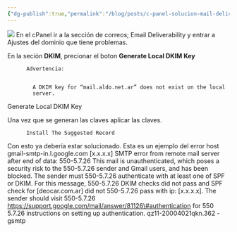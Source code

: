 ```yaml
---
{"dg-publish":true,"permalink":"/blog/posts/c-panel-solucion-mail-delivery-spf-or-dkim/","dgPassFrontmatter":true}
---
```



![](../fetched_images\20230808-182745_chrome.png)
En el cPanel ir a la sección de correos; Email Deliverability y entrar a
  Ajustes del dominio que tiene problemas.

  En la seción **DKIM**, precionar el boton **Generate Local DKIM Key**

          Advertencia:
        

            A DKIM key for “mail.aldo.net.ar” does not exist on the local
            server.
          
Generate Local DKIM Key

  Una vez que se generan las claves aplicar las claves.

          Install The Suggested Record
        
Con esto ya debería estar solucionado.
Esta es un ejemplo del error
host gmail\-smtp\-in.l.google.com \[x.x.x.x\]
    SMTP error from remote mail server after end of data:
    550\-5.7.26 This mail is unauthenticated, which poses a security risk to the
    550\-5.7.26 sender and Gmail users, and has been blocked. The sender must
    550\-5.7.26 authenticate with at least one of SPF or DKIM. For this message,
    550\-5.7.26 DKIM checks did not pass and SPF check for \[deocar.com.ar\] did not
    550\-5.7.26 pass with ip: \[x.x.x.x\]. The sender should visit
    550\-5.7.26  https://support.google.com/mail/answer/81126\#authentication for
    550 5.7.26 instructions on setting up authentication. qz11\-20004021qkn.362 \- gsmtp